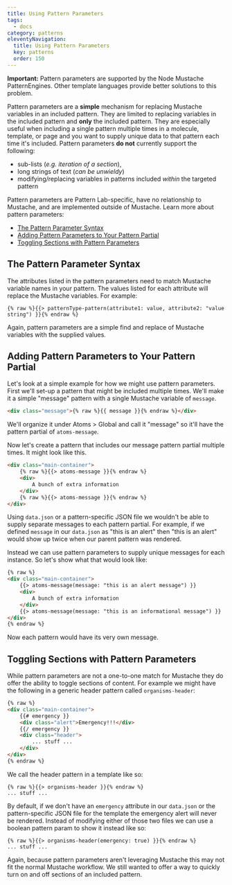 ```yaml
---
title: Using Pattern Parameters
tags:
  - docs
category: patterns
eleventyNavigation:
  title: Using Pattern Parameters
  key: patterns
  order: 150
---
```


**Important:** Pattern parameters are supported by the Node Mustache PatternEngines. Other template languages provide better solutions to this problem.

Pattern parameters are a **simple** mechanism for replacing Mustache variables in an included pattern. They are limited to replacing variables in the included pattern and **only** the included pattern. They are especially useful when including a single pattern multiple times in a molecule, template, or page and you want to supply unique data to that pattern each time it's included. Pattern parameters **do not** currently support the following:

- sub-lists (_e.g. iteration of a section_),
- long strings of text (_can be unwieldy_)
- modifying/replacing variables in patterns included _within_ the targeted pattern

Pattern parameters are Pattern Lab-specific, have no relationship to Mustache, and are implemented outside of Mustache. Learn more about pattern parameters:

- [The Pattern Parameter Syntax](#pattern-parameter-syntax)
- [Adding Pattern Parameters to Your Pattern Partial](#adding-pattern-parameters)
- [Toggling Sections with Pattern Parameters](#toggling-sections)

## <span id="pattern-parameter-syntax"></span>The Pattern Parameter Syntax

The attributes listed in the pattern parameters need to match Mustache variable names in your pattern. The values listed for each attribute will replace the Mustache variables. For example:

    {% raw %}{{> patternType-pattern(attribute1: value, attribute2: "value string") }}{% endraw %}

Again, pattern parameters are a simple find and replace of Mustache variables with the supplied values.

## <span id="adding-pattern-parameters"></span>Adding Pattern Parameters to Your Pattern Partial

Let's look at a simple example for how we might use pattern parameters. First we'll set-up a pattern that might be included multiple times. We'll make it a simple "message" pattern with a single Mustache variable of `message`.

```html
<div class="message">{% raw %}{{ message }}{% endraw %}</div>
```

We'll organize it under Atoms > Global and call it "message" so it'll have the pattern partial of `atoms-message`.

Now let's create a pattern that includes our message pattern partial multiple times. It might look like this.

```html
<div class="main-container">
	{% raw %}{{> atoms-message }}{% endraw %}
	<div>
		A bunch of extra information
	</div>
	{% raw %}{{> atoms-message }}{% endraw %}
</div>
```

Using `data.json` or a pattern-specific JSON file we wouldn't be able to supply separate messages to each pattern partial. For example, if we defined `message` in our `data.json` as "this is an alert" then "this is an alert" would show up twice when our parent pattern was rendered.

Instead we can use pattern parameters to supply unique messages for each instance. So let's show what that would look like:

```html
{% raw %}
<div class="main-container">
	{{> atoms-message(message: "this is an alert message") }}
	<div>
		A bunch of extra information
	</div>
	{{> atoms-message(message: "this is an informational message") }}
</div>
{% endraw %}
```

Now each pattern would have its very own message.

## <span id="toggling-sections"></span>Toggling Sections with Pattern Parameters

While pattern parameters are not a one-to-one match for Mustache they do offer the ability to toggle sections of content. For example we might have the following in a generic header pattern called `organisms-header`:

```html
{% raw %}
<div class="main-container">
	{{# emergency }}
	<div class="alert">Emergency!!!</div>
	{{/ emergency }}
	<div class="header">
		... stuff ...
	</div>
</div>
{% endraw %}
```

We call the header pattern in a template like so:

```
{% raw %}{{> organisms-header }}{% endraw %}
... stuff ...
```

By default, if we don't have an `emergency` attribute in our `data.json` or the pattern-specific JSON file for the template the emergency alert will never be rendered. Instead of modifying either of those two files we can use a boolean pattern param to show it instead like so:

```
{% raw %}{{> organisms-header(emergency: true) }}{% endraw %}
... stuff ...
```

Again, because pattern parameters aren't leveraging Mustache this may not fit the normal Mustache workflow. We still wanted to offer a way to quickly turn on and off sections of an included pattern.
